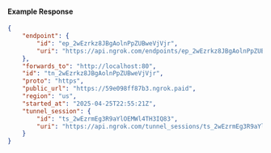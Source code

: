 <!-- Code generated for API Clients. DO NOT EDIT. -->

#### Example Response

```json
{
	"endpoint": {
		"id": "ep_2wEzrkz8JBgAolnPpZUBweVjVjr",
		"uri": "https://api.ngrok.com/endpoints/ep_2wEzrkz8JBgAolnPpZUBweVjVjr"
	},
	"forwards_to": "http://localhost:80",
	"id": "tn_2wEzrkz8JBgAolnPpZUBweVjVjr",
	"proto": "https",
	"public_url": "https://59e098ff87b3.ngrok.paid",
	"region": "us",
	"started_at": "2025-04-25T22:55:21Z",
	"tunnel_session": {
		"id": "ts_2wEzrmEg3R9aYlOEMWl4TH3IQ83",
		"uri": "https://api.ngrok.com/tunnel_sessions/ts_2wEzrmEg3R9aYlOEMWl4TH3IQ83"
	}
}
```
